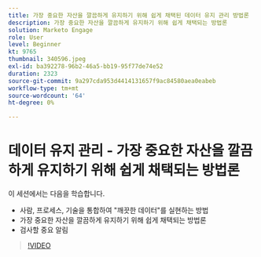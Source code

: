 ```yaml
---
title: 가장 중요한 자산을 깔끔하게 유지하기 위해 쉽게 채택된 데이터 유지 관리 방법론
description: 가장 중요한 자산을 깔끔하게 유지하기 위해 쉽게 채택되는 방법론
solution: Marketo Engage
role: User
level: Beginner
kt: 9765
thumbnail: 340596.jpeg
exl-id: ba392278-96b2-46a5-bb19-95f77de74e52
duration: 2323
source-git-commit: 9a297cda953d4414131657f9ac84580aea0eabeb
workflow-type: tm+mt
source-wordcount: '64'
ht-degree: 0%

---
```


# 데이터 유지 관리 - 가장 중요한 자산을 깔끔하게 유지하기 위해 쉽게 채택되는 방법론

이 세션에서는 다음을 학습합니다.

* 사람, 프로세스, 기술을 통합하여 &quot;깨끗한 데이터&quot;를 실현하는 방법
* 가장 중요한 자산을 깔끔하게 유지하기 위해 쉽게 채택되는 방법론
* 검사할 중요 알림

>[!VIDEO](https://video.tv.adobe.com/v/340596/?quality=12&learn=on)

